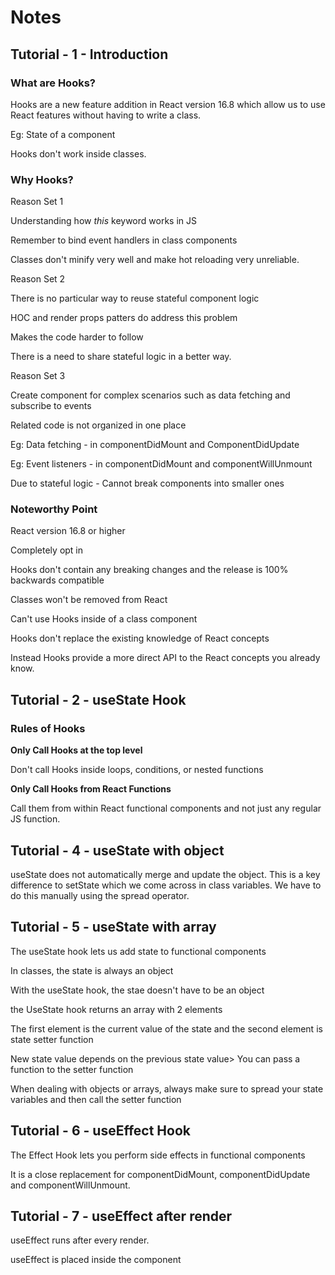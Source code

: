 # Notes

## Tutorial - 1 - Introduction

### What are Hooks?

Hooks are a new feature addition in React version 16.8 which allow us to use React features without having to write a class.

Eg: State of a component

Hooks don't work inside classes.

### Why Hooks?

Reason Set 1

Understanding how _this_ keyword works in JS

Remember to bind event handlers in class components

Classes don't minify very well and make hot reloading very unreliable.

Reason Set 2

There is no particular way to reuse stateful component logic

HOC and render props patters do address this problem

Makes the code harder to follow

There is a need to share stateful logic in a better way.

Reason Set 3

Create component for complex scenarios such as data fetching and subscribe to events

Related code is not organized in one place

Eg: Data fetching - in componentDidMount and ComponentDidUpdate

Eg: Event listeners - in componentDidMount and componentWillUnmount

Due to stateful logic - Cannot break components into smaller ones

### Noteworthy Point

React version 16.8 or higher

Completely opt in

Hooks don't contain any breaking changes and the release is 100% backwards compatible

Classes won't be removed from React

Can't use Hooks inside of a class component

Hooks don't replace the existing knowledge of React concepts

Instead Hooks provide a more direct API to the React concepts you already know.

## Tutorial - 2 - useState Hook

### Rules of Hooks

**Only Call Hooks at the top level**

Don't call Hooks inside loops, conditions, or nested functions

**Only Call Hooks from React Functions**

Call them from within React functional components and not just any regular JS function.

## Tutorial - 4 - useState with object

useState does not automatically merge and update the object. This is a key difference to setState which we come across in class variables. We have to do this manually using the spread operator.

## Tutorial - 5 - useState with array

The useState hook lets us add state to functional components

In classes, the state is always an object

With the useState hook, the stae doesn't have to be an object

the UseState hook returns an array with 2 elements

The first element is the current value of the state and the second element is state setter function

New state value depends on the previous state value> You can pass a function to the setter function

When dealing with objects or arrays, always make sure to spread your state variables and then call the setter function

## Tutorial - 6 - useEffect Hook

The Effect Hook lets you perform side effects in functional components

It is a close replacement for componentDidMount, componentDidUpdate and componentWillUnmount.

## Tutorial - 7 - useEffect after render

useEffect runs after every render.

useEffect is placed inside the component
